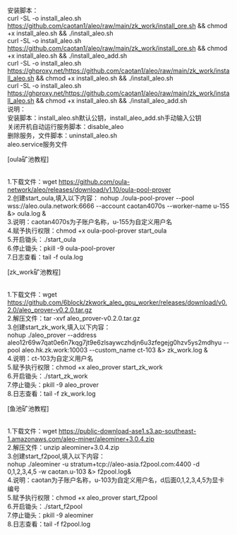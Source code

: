 安装脚本：
<br>curl -SL -o install_aleo.sh https://github.com/caotan1/aleo/raw/main/zk_work/install_ore.sh && chmod +x install_aleo.sh && ./install_aleo.sh
<br>curl -SL -o install_aleo.sh https://github.com/caotan1/aleo/raw/main/zk_work/install_ore.sh && chmod +x install_aleo.sh && ./install_aleo_add.sh
<br>curl -SL -o install_aleo.sh https://ghproxy.net/https://github.com/caotan1/aleo/raw/main/zk_work/install_aleo.sh && chmod +x install_aleo.sh && ./install_aleo.sh
<br>curl -SL -o install_aleo.sh https://ghproxy.net/https://github.com/caotan1/aleo/raw/main/zk_work/install_aleo.sh && chmod +x install_aleo.sh && ./install_aleo_add.sh
<br>说明：
<br>安装脚本：install_aleo.sh默认公钥，install_aleo_add.sh手动输入公钥
<br>关闭开机自动运行服务脚本：disable_aleo
<br>删除服务，文件脚本：uninstall_aleo.sh 
<br>aleo.service服务文件

[oula矿池教程]

<br>1.下载文件：wget https://github.com/oula-network/aleo/releases/download/v1.10/oula-pool-prover
<br>2.创建start_oula,填入以下内容：
nohup ./oula-pool-prover --pool wss://aleo.oula.network:6666 --account caotan4070s --worker-name u-155 &> oula.log &
<br>3.说明：caotan4070s为子账户名称，u-155为自定义用户名
<br>4.赋予执行权限：chmod +x oula-pool-prover start_oula
<br>5.开启锄头：./start_oula
<br>6.停止锄头：pkill -9 oula-pool-prover
<br>7.日志查看：tail -f oula.log

[zk_work矿池教程]

<br>1.下载文件：wget https://github.com/6block/zkwork_aleo_gpu_worker/releases/download/v0.2.0/aleo_prover-v0.2.0.tar.gz
<br>2.解压文件：tar -xvf aleo_prover-v0.2.0.tar.gz
<br>3.创建start_zk_work,填入以下内容：
<br>nohup ./aleo_prover --address aleo12r69w7qat0e6n7kqg7jt9e6zlsaywczhdjn6u3zfegejg0hzv5ys2mdhyu --pool aleo.hk.zk.work:10003 --custom_name ct-103 &> zk_work.log &
<br>4.说明：ct-103为自定义用户名
<br>5.赋予执行权限：chmod +x aleo_prover start_zk_work
<br>6.开启锄头：./start_zk_work
<br>7.停止锄头：pkill -9 aleo_prover
<br>8.日志查看：tail -f zk_work.log

[鱼池矿池教程]

<br>1.下载文件：wget https://public-download-ase1.s3.ap-southeast-1.amazonaws.com/aleo-miner/aleominer+3.0.4.zip
<br>2.解压文件：unzip aleominer+3.0.4.zip
<br>3.创建start_f2pool,填入以下内容：
<br>nohup ./aleominer -u stratum+tcp://aleo-asia.f2pool.com:4400 -d 0,1,2,3,4,5 -w caotan.u-103 &> f2pool.log&
<br>4.说明：caotan为子账户名称，u-103为自定义用户名，d后面0,1,2,3,4,5为显卡编号
<br>5.赋予执行权限：chmod +x aleo_prover start_f2pool
<br>6.开启锄头：./start_f2pool
<br>7.停止锄头：pkill -9 aleominer
<br>8.日志查看：tail -f f2pool.log
